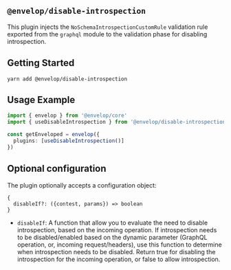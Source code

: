## `@envelop/disable-introspection`

This plugin injects the `NoSchemaIntrospectionCustomRule` validation rule exported from the `graphql` module to the validation phase for disabling introspection.

## Getting Started

```
yarn add @envelop/disable-introspection
```

## Usage Example

```ts
import { envelop } from '@envelop/core'
import { useDisableIntrospection } from '@envelop/disable-introspection'

const getEnveloped = envelop({
  plugins: [useDisableIntrospection()]
})
```

## Optional configuration

The plugin optionally accepts a configuration object:

```
{
  disableIf?: ({contest, params}) => boolean
}
```

- `disableIf`: A function that allow you to evaluate the need to disable introspection, based on the incoming operation. If introspection needs to be disabled/enabled based on the dynamic parameter (GraphQL operation, or, incoming request/headers), use this function to determine when introspection needs to be disabled. Return true for disabling the introspection for the incoming operation, or false to allow introspection.
